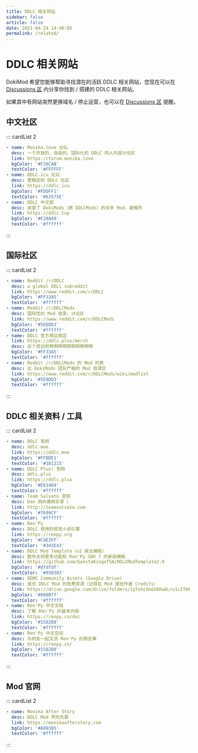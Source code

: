 ```yaml
---
title: DDLC 相关网站
sidebar: false
article: false
date: 2021-04-24 14:40:05
permalink: /related/
---
```


# DDLC 相关网站

DokiMod 希望您能够帮助寻找潜在的活跃 DDLC 相关网站，您现在可以在 [Discussions 区](https://github.com/imgradeone/revolution/discussions/categories/ddlc-%E7%9B%B8%E5%85%B3%E7%BD%91%E7%AB%99%E6%8A%95%E7%A8%BF) 内分享你找到 / 搭建的 DDLC 相关网站。

如果其中有网站突然更换域名 / 停止运营，也可以在 [Discussions 区](https://github.com/imgradeone/revolution/discussions/categories/ddlc-%E7%9B%B8%E5%85%B3%E7%BD%91%E7%AB%99%E6%8A%95%E7%A8%BF) 提醒。

## 中文社区
::: cardList 2
```yaml
- name: Monika.love 论坛
  desc: 一个开放的、自由的、国际化的 DDLC 同人内容讨论区
  link: https://forum.monika.love
  bgColor: '#F28CAB'
  textColor: '#FFFFFF'
- name: DDLC.icu 论坛
  desc: 更稳定的 DDLC 社区
  link: https://ddlc.icu
  bgColor: '#FDDFF1'
  textColor: '#63575E'
- name: DDLC 中文部
  desc: 收录了 DokiMods（原 DDLCMods）的许多 Mod，避难所
  link: https://ddlc.top
  bgColor: '#F28AA9'
  textColor: '#ffffff'
```
:::

## 国际社区
::: cardList 2
```yaml
- name: Reddit /r/DDLC
  desc: a global DDLC subreddit
  link: https://www.reddit.com/r/DDLC
  bgColor: '#FF33A5'
  textColor: '#ffffff'
- name: Reddit /r/DDLCMods
  desc: 国际性的 Mod 收录、讨论区
  link: https://www.reddit.com/r/DDLCMods
  bgColor: '#5E8DD3'
  textColor: '#ffffff'
- name: DDLC 官方周边商店
  link: https://ddlc.plus/merch
  desc: 买个周边吧啊啊啊啊啊啊啊啊啊啊
  bgColor: '#FF33A5'
  textColor: '#ffffff'
- name: Reddit /r/DDLCMods 的 Mod 列表
  desc: 比 DokiMods 团队严格的 Mod 收录区
  link: https://www.reddit.com/r/DDLCMods/wiki/modlist
  bgColor: '#5E8DD3'
  textColor: '#ffffff'
```
:::

## DDLC 相关资料 / 工具
::: cardList 2
```yaml
- name: DDLC 官网
  desc: ddlc.moe
  link: https://ddlc.moe
  bgColor: '#FFBDE1'
  textColor: '#181215'
- name: DDLC Plus! 官网
  desc: ddlc.plus
  link: https://ddlc.plus
  bgColor: '#E61484'
  textColor: '#ffffff'
- name: Team Salvato 官网
  desc: Dan 鸽的摸鸽实录（
  link: http://teamsalvato.com
  bgColor: '#7699CF'
  textColor: '#ffffff'
- name: Ren'Py
  desc: DDLC 使用的视觉小说引擎
  link: https://renpy.org
  bgColor: '#C4E3FF'
  textColor: '#343E43'
- name: DDLC Mod Template（v2 英文模板）
  desc: 额外支持更多功能和 Ren'Py SDK 7 的新版模板
  link: https://github.com/GanstaKingofSA/DDLCModTemplate2.0
  bgColor: '#dfdfdf'
  textColor: '#030303'
- name: DDMC Community Assets (Google Drive)
  desc: 适合 DDLC Mod 的免费资源（记得在 Mod 里给作者 Credits）
  link: https://drive.google.com/drive/folders/1yTohcOnGV6Kw6Lru1cITWt-zwRoGSCm_
  bgColor: '#0080ff'
  textColor: '#ffffff'
- name: Ren'Py 中文文档
  desc: 了解 Ren'Py 的基本内容
  link: https://renpy.cn/doc
  bgColor: '#1582B8'
  textColor: '#ffffff'
- name: Ren'Py 中文空间
  desc: 与网友一起交流 Ren'Py 的那些事
  link: https://renpy.cn/
  bgColor: '#1582B8'
  textColor: '#ffffff'
```
:::

## Mod 官网
::: cardList 2
```yaml
- name: Monika After Story
  desc: DDLC Mod 界的先辈
  link: https://monikaafterstory.com
  bgColor: '#A99385'
  textColor: '#ffffff'
```
:::
